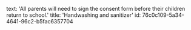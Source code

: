 text: 'All parents will need to sign the consent form before their children return to school.'
title: 'Handwashing and sanitizer'
id: 76c0c109-5a34-4641-96c2-b5fac6357704
